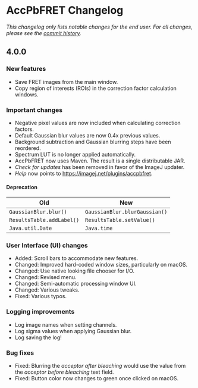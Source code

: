 # AccPbFRET Changelog
*This changelog only lists notable changes for the end user. For all changes, please see the [commit history](https://github.com/CellMoTher/AccPbFRET/commits/master).*

## 4.0.0

### New features
* Save FRET images from the main window.
* Copy region of interests (ROIs) in the correction factor calculation windows.

### Important changes
* Negative pixel values are now included when calculating correction factors.
* Default Gaussian blur values are now 0.4x previous values.
* Background subtraction and Gaussian blurring steps have been reordered.
* Spectrum LUT is no longer applied automatically.
* AccPbFRET now uses Maven. The result is a single distributable JAR.
* _Check for updates_ has been removed in favor of the ImageJ updater.
* _Help_ now points to https://imagej.net/plugins/accpbfret.

#### Deprecation
Old | New
--- | ---
`GaussianBlur.blur()` | `GaussianBlur.blurGaussian()`
`ResultsTable.addLabel()` | `ResultsTable.setValue()`
`Java.util.Date` | `Java.time`

### User Interface (UI) changes
* Added: Scroll bars to accommodate new features.
* Changed: Improved hard-coded window sizes, particularly on macOS.
* Changed: Use native looking file chooser for I/O.
* Changed: Revised menu.
* Changed: Semi-automatic processing window UI.
* Changed: Various tweaks.
* Fixed: Various typos.

### Logging improvements
* Log image names when setting channels.
* Log sigma values when applying Gaussian blur.
* Log saving the log!

### Bug fixes
* Fixed: Blurring the _acceptor after bleaching_ would use the value from the _acceptor before bleaching_ text field.
* Fixed: Button color now changes to green once clicked on macOS.
